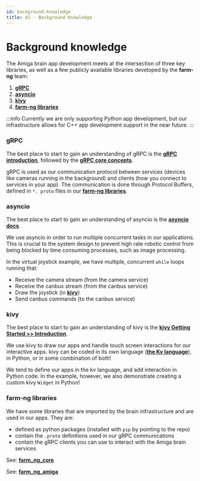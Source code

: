 ```yaml
---
id: background-knowledge
title: 01 - Background Knowledge
---
```

# Background knowledge

The Amiga brain app development meets at the intersection of three key libraries, as well as a few publicly available libraries developed by the **farm-ng** team:

1. [**gRPC**](https://grpc.io/)
2. [**asyncio**](https://docs.python.org/3/library/asyncio.html)
3. [**kivy**](https://kivy.org/)
4. [**farm-ng libraries**](#farm-ng-libraries)

:::info
Currently we are only supporting Python app development, but our
infrastructure allows for C++ app development support in the near
future.
:::

### gRPC

The best place to start to gain an understanding of gRPC is the
[**gRPC introduction**](https://grpc.io/docs/what-is-grpc/introduction/),
followed by the [**gRPC core concepts**](https://grpc.io/docs/what-is-grpc/core-concepts/).

gRPC is used as our communication protocol between services
(devices like cameras running in the background) and clients (how
you connect to services in your app).
The communication is done through Protocol Buffers, defined in `*.
proto` files in our [**farm-ng libraries**](#farm-ng-libraries).

### asyncio

The best place to start to gain an understanding of asyncio is
the [**asyncio docs**](https://docs.python.org/3/library/asyncio.html).

We use asyncio in order to run multiple concurrent tasks in our
applications.
This is crucial to the system design to prevent high rate robotic
control from being blocked by time consuming processes, such as
image processing.

In the virtual joystick example, we have multiple, concurrent
`while` loops running that:

- Receive the camera stream (from the camera service)
- Receive the canbus stream (from the canbus service)
- Draw the joystick (in [**kivy**](#kivy))
- Send canbus commands (to the canbus service)

### kivy

The best place to start to gain an understanding of kivy is the
[**kivy Getting Started >> Introduction**](https://kivy.org/doc/stable/gettingstarted/intro.html).

We use kivy to draw our apps and handle touch screen interactions
for our interactive apps.
kivy can be coded in its own language
([**the Kv language**](https://kivy.org/doc/stable/guide/lang.html)), in Python, or in
some combination of both!

We tend to define our apps in the kv language, and add
interaction in Python code.
In the example, however, we also demonstrate creating a custom
kivy `Widget` in Python!

### farm-ng libraries

We have some libraries that are imported by the brain
infrastructure and are used in our apps.
They are:

- defined as python packages (installed with `pip` by pointing to
the repo)
- contain the `.proto` definitions used in our gRPC communications
- contain the gRPC clients you can use to interact with the Amiga
brain services

See: [**farm_ng_core**](https://github.com/farm-ng/farm-ng-core)

See: [**farm_ng_amiga**](https://github.com/farm-ng/farm-ng-amiga)
